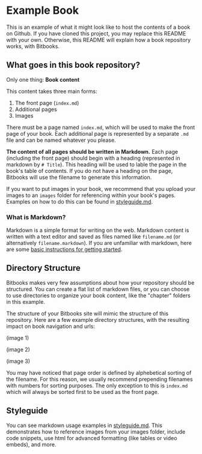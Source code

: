 # Example Book

This is an example of what it might look like to host the contents of a book on Github. If you have cloned this project, you may replace this README with your own. Otherwise, this README will explain how a book repository works, with Bitbooks.

## What goes in this book repository?

Only one thing: **Book content**

This content takes three main forms:

1. The front page (`index.md`)
2. Additional pages
3. Images

There must be a page named `index.md`, which will be used to make the front page of your book. Each additional page is represented by a separate `.md` file and can be named whatever you please.

**The content of all pages should be written in Markdown.** Each page (including the front page) should begin with a heading (represented in markdown by `# Title`). This heading will be used to lable the page in the book's table of contents. If you do not have a heading on the page, Bitbooks will use the filename to generate this information.

If you want to put images in your book, we recommend that you upload your images to an `images` folder for referencing within your book's pages. Examples on how to do this can be found in [styleguide.md](styleguide.md).

### What is Markdown?

Markdown is a simple format for writing on the web. Markdown content is written with a text editor and saved as files named like `filename.md` (or alternatively `filename.markdown`). If you are unfamiliar with markdown, here are some [basic instructions for getting started](https://help.github.com/articles/markdown-basics).

## Directory Structure

Bitbooks makes very few assumptions about how your repository should be structured. You can create a flat list of markdown files, or you can choose to use directories to organize your book content, like the "chapter" folders in this example.

The structure of your Bitbooks site will mimic the structure of this repository. Here are a few example directory structures, with the resulting impact on book navigation and urls:

(image 1)

(image 2)

(image 3)

You may have noticed that page order is defined by alphebetical sorting of the filename. For this reason, we usually recommend prepending filenames with numbers for sorting purposes. The only exception to this is `index.md` which will always be sorted first to be used as the front page.

## Styleguide

You can see markdown usage examples in [styleguide.md](styleguide.md). This demonstrates how to reference images from your images folder, include code snippets, use html for advanced formatting (like tables or video embeds), and more.
